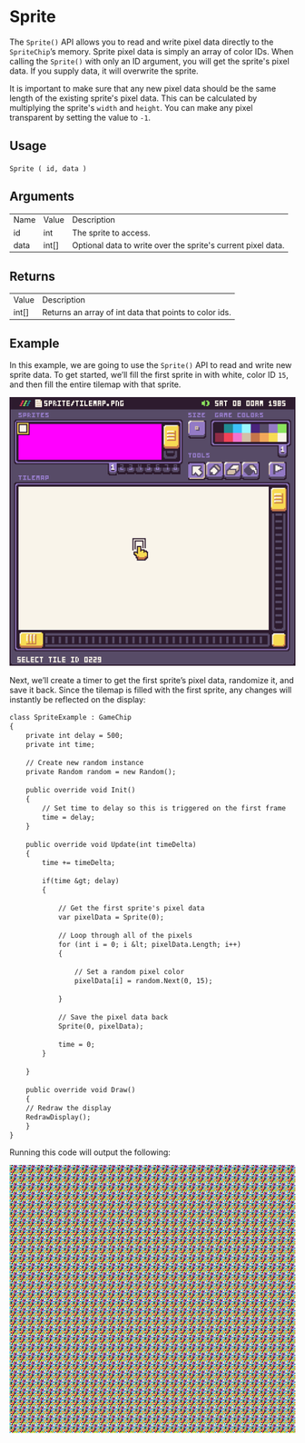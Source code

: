 # Sprite

The `Sprite()` API allows you to read and write pixel data directly to the `SpriteChip`’s memory. Sprite pixel data is simply an array of color IDs. When calling the `Sprite()` with only an ID argument, you will get the sprite's pixel data. If you supply data, it will overwrite the sprite. 

It is important to make sure that any new pixel data should be the same length of the existing sprite's pixel data. This can be calculated by multiplying the sprite's `width` and `height`. You can make any pixel transparent by setting the value to `-1`.

## Usage

`Sprite ( id, data )`

## Arguments

<table>
  <tr>
    <td>Name</td>
    <td>Value</td>
    <td>Description</td>
  </tr>
  <tr>
    <td>id</td>
    <td>int</td>
    <td>The sprite to access.</td>
  </tr>
  <tr>
    <td>data</td>
    <td>int[]</td>
    <td>Optional data to write over the sprite's current pixel data.</td>
  </tr>
</table>


## Returns

<table>
  <tr>
    <td>Value</td>
    <td>Description</td>
  </tr>
  <tr>
    <td>int[]</td>
    <td>Returns an array of int data that points to color ids.</td>
  </tr>
</table>


## Example

In this example, we are going to use the `Sprite()` API to read and write new sprite data. To get started, we’ll fill the first sprite in with white, color ID `15`, and then fill the entire tilemap with that sprite.

<p style="text-align:center"><img src="images/Sprite_image_0.png" /></p>

Next, we’ll create a timer to get the first sprite’s pixel data, randomize it, and save it back. Since the tilemap is filled with the first sprite, any changes will instantly be reflected on the display:

    class SpriteExample : GameChip
    {
        private int delay = 500;
        private int time;

        // Create new random instance
        private Random random = new Random();

        public override void Init()
        {
            // Set time to delay so this is triggered on the first frame
            time = delay;
        }

        public override void Update(int timeDelta)
        {
            time += timeDelta;

            if(time &gt; delay)
            { 

                // Get the first sprite's pixel data
                var pixelData = Sprite(0);

                // Loop through all of the pixels
                for (int i = 0; i &lt; pixelData.Length; i++)
                {

                    // Set a random pixel color
                    pixelData[i] = random.Next(0, 15);

                }

                // Save the pixel data back
                Sprite(0, pixelData);

                time = 0;
            }

        }

        public override void Draw()
        { 
        // Redraw the display
        RedrawDisplay();
        }
    }

Running this code will output the following:

<p style="text-align:center"><img src="images/SpriteOutput_image_0.png" /></p>


